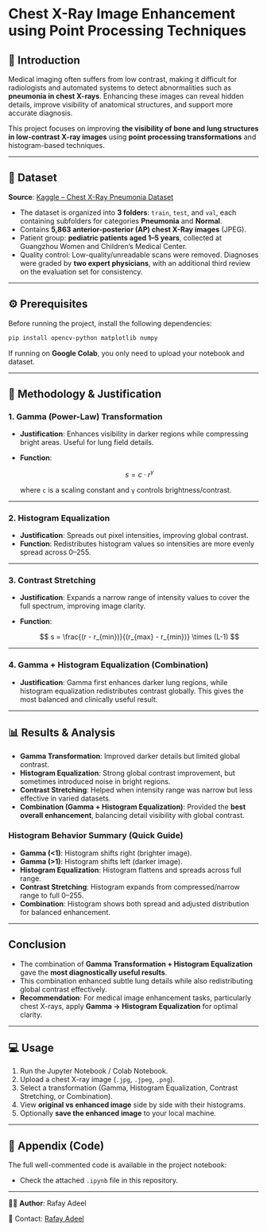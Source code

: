 # Chest X-Ray Image Enhancement using Point Processing Techniques

## 📌 Introduction

Medical imaging often suffers from low contrast, making it difficult for radiologists and automated systems to detect abnormalities such as **pneumonia in chest X-rays**. Enhancing these images can reveal hidden details, improve visibility of anatomical structures, and support more accurate diagnosis.

This project focuses on improving **the visibility of bone and lung structures in low-contrast X-ray images** using **point processing transformations** and histogram-based techniques.

---

## 📂 Dataset

**Source**: [Kaggle – Chest X-Ray Pneumonia Dataset](https://www.kaggle.com/datasets/paultimothymooney/chest-xray-pneumonia)

- The dataset is organized into **3 folders**: `train`, `test`, and `val`, each containing subfolders for categories **Pneumonia** and **Normal**.
- Contains **5,863 anterior-posterior (AP) chest X-Ray images** (JPEG).
- Patient group: **pediatric patients aged 1–5 years**, collected at Guangzhou Women and Children’s Medical Center.
- Quality control: Low-quality/unreadable scans were removed. Diagnoses were graded by **two expert physicians**, with an additional third review on the evaluation set for consistency.

---

## ⚙️ Prerequisites

Before running the project, install the following dependencies:

```bash
pip install opencv-python matplotlib numpy
```

If running on **Google Colab**, you only need to upload your notebook and dataset.

---

## 🔬 Methodology & Justification

### 1. **Gamma (Power-Law) Transformation**

- **Justification**: Enhances visibility in darker regions while compressing bright areas. Useful for lung field details.
- **Function**:

  $$
  s = c \cdot r^\gamma
  $$

  where `c` is a scaling constant and `γ` controls brightness/contrast.

---

### 2. **Histogram Equalization**

- **Justification**: Spreads out pixel intensities, improving global contrast.
- **Function**: Redistributes histogram values so intensities are more evenly spread across 0–255.

---

### 3. **Contrast Stretching**

- **Justification**: Expands a narrow range of intensity values to cover the full spectrum, improving image clarity.
- **Function**:

  $$
  s = \frac{(r - r_{min})}{(r_{max} - r_{min})} \times (L-1)
  $$

---

### 4. **Gamma + Histogram Equalization (Combination)**

- **Justification**: Gamma first enhances darker lung regions, while histogram equalization redistributes contrast globally. This gives the most balanced and clinically useful result.

---

## 📊 Results & Analysis

- **Gamma Transformation**: Improved darker details but limited global contrast.
- **Histogram Equalization**: Strong global contrast improvement, but sometimes introduced noise in bright regions.
- **Contrast Stretching**: Helped when intensity range was narrow but less effective in varied datasets.
- **Combination (Gamma + Histogram Equalization)**: Provided the **best overall enhancement**, balancing detail visibility with global contrast.

### Histogram Behavior Summary (Quick Guide)

- **Gamma (<1)**: Histogram shifts right (brighter image).
- **Gamma (>1)**: Histogram shifts left (darker image).
- **Histogram Equalization**: Histogram flattens and spreads across full range.
- **Contrast Stretching**: Histogram expands from compressed/narrow range to full 0–255.
- **Combination**: Histogram shows both spread and adjusted distribution for balanced enhancement.

---

## Conclusion

- The combination of **Gamma Transformation + Histogram Equalization** gave the **most diagnostically useful results**.
- This combination enhanced subtle lung details while also redistributing global contrast effectively.
- **Recommendation**: For medical image enhancement tasks, particularly chest X-rays, apply **Gamma → Histogram Equalization** for optimal clarity.

---

## 💻 Usage

1. Run the Jupyter Notebook / Colab Notebook.
2. Upload a chest X-ray image (`.jpg`, `.jpeg`, `.png`).
3. Select a transformation (Gamma, Histogram Equalization, Contrast Stretching, or Combination).
4. View **original vs enhanced image** side by side with their histograms.
5. Optionally **save the enhanced image** to your local machine.

---

## 📂 Appendix (Code)

The full well-commented code is available in the project notebook:

- Check the attached `.ipynb` file in this repository.

---

👨‍💻 **Author**: Rafay Adeel

📧 Contact: [Rafay Adeel](mailto:rafayadeel1999@gmail.com)
